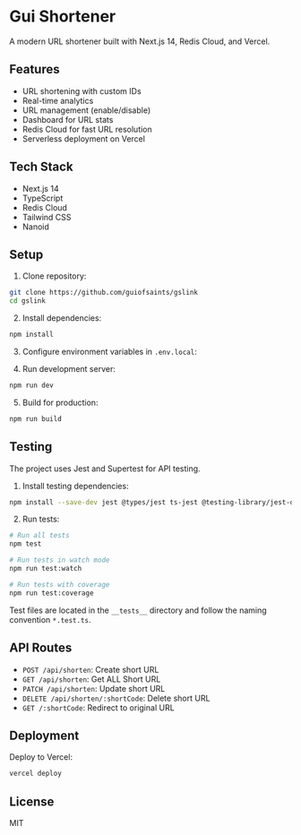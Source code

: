 # Gui Shortener

A modern URL shortener built with Next.js 14, Redis Cloud, and Vercel.

## Features

- URL shortening with custom IDs
- Real-time analytics
- URL management (enable/disable)
- Dashboard for URL stats
- Redis Cloud for fast URL resolution
- Serverless deployment on Vercel

## Tech Stack

- Next.js 14
- TypeScript
- Redis Cloud
- Tailwind CSS
- Nanoid

## Setup

1. Clone repository:

```bash
git clone https://github.com/guiofsaints/gslink
cd gslink
```

2. Install dependencies:

```bash
npm install
```

3. Configure environment variables in `.env.local`:

4. Run development server:

```bash
npm run dev
```

5. Build for production:

```bash
npm run build
```

## Testing

The project uses Jest and Supertest for API testing.

1. Install testing dependencies:

```bash
npm install --save-dev jest @types/jest ts-jest @testing-library/jest-dom supertest @types/supertest @jest/globals
```

2. Run tests:

```bash
# Run all tests
npm test

# Run tests in watch mode
npm run test:watch

# Run tests with coverage
npm run test:coverage
```

Test files are located in the `__tests__` directory and follow the naming convention `*.test.ts`.

## API Routes

- `POST /api/shorten`: Create short URL
- `GET /api/shorten`: Get ALL Short URL
- `PATCH /api/shorten`: Update short URL
- `DELETE /api/shorten/:shortCode`: Delete short URL
- `GET /:shortCode`: Redirect to original URL

## Deployment

Deploy to Vercel:

```bash
vercel deploy
```

## License

MIT
